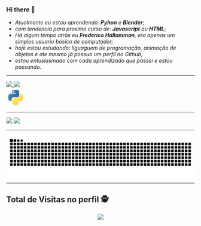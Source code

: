 ### Hi there 👋


- _Atualmente eu estou aprendendo: **Pyhon** _e_ **Blender**_;
- _com tendencia para proximo curso de_: _**Javascript** ou **HTML**_;
- _Há algum tempo atrás eu _**Frederico Hallamman**_, era apenas um simples usuario básico de computador;_
- _hojé estou estudando: liguaguem de programação, animação de objetos e ate mesmo já possuo um perfil no Github;_
- _estou entusiasmado com cada aprendizado que passei e estou passando._

___

<div>
 <a href="https://github.com/fredericofreitas">
<img height="180em" src="https://github-readme-stats.vercel.app/api?username=fredericofreitas&show_icons=true&theme=github_dark&include_all_commits=true&count_private=true"/>
<img height="180em" src="https://github-readme-stats.vercel.app/api/top-langs/?username=fredericofreitas&layout=compact&langs_count=4&theme=github_dark"/>
  
  </div>
  <a href="https://github.com/fredericofreitas">
  <img align="center" alt="Fred-Python" height="50" width="50" src="https://raw.githubusercontent.com/devicons/devicon/master/icons/python/python-original.svg">
  </div>

 ___
 
  <div>
  <a href = "mailto:fredericohallamman@gmail.com"><img src="https://img.shields.io/badge/Gmail-D14836?style=for-the-badge&logo=gmail&logoColor=white"></a>
   <a href="https://www.linkedin.com/in/frederico-hallamman-bb408716b/" target="_blank"><img src="https://img.shields.io/badge/-LinkedIn-%230077B5?style=for-the-badge&logo=linkedin&logoColor=white" target="_blank"></a> 
  
   ___
   
  ![Snake animation](https://github.com/FredericoFreitas/FredericoFreitas/blob/output/github-contribution-grid-snake.svg)
  </div>
 
 ___
 
 ## Total de Visitas no perfil :detective: <br>
 <p align="center"> 
   <img alingn="center" src="https://profile-counter.glitch.me/fredericofreitas/count.svg" />
 </p>

</p>
